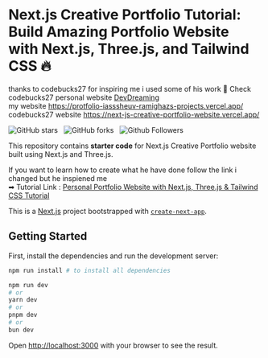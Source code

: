 # Next.js Creative Portfolio Tutorial: Build Amazing Portfolio Website with Next.js, Three.js, and Tailwind CSS 🔥
thanks to codebucks27 for inspiring me i used some of his work 
💚 Check codebucks27 personal website [DevDreaming](https://devdreaming.com) <br />
my website https://protfolio-iasssheuv-ramighazs-projects.vercel.app/ <br />
codebucks27 website https://next-js-creative-portfolio-website.vercel.app/ <br />

![GitHub stars](https://img.shields.io/github/stars/codebucks27/Nextjs-Creative-Portfolio-Starter-Code-Files?style=social&logo=ApacheSpark&label=Stars)&nbsp;&nbsp;
![GitHub forks](https://img.shields.io/github/forks/codebucks27/Nextjs-Creative-Portfolio-Starter-Code-Files?style=social&logo=KashFlow&maxAge=3600)&nbsp;&nbsp;
![Github Followers](https://img.shields.io/github/followers/codebucks27.svg?style=social&label=Follow)&nbsp;&nbsp;<br />

This repository contains **starter code** for Next.js Creative Portfolio website built using Next.js and Three.js. <br />


If you want to learn how to create what he have done follow the link i changed but he inspiened me  <br />
➡ Tutorial Link : [Personal Portfolio Website with Next.js, Three.js & Tailwind CSS Tutorial](https://youtu.be/T5t46vuW8fo) 


This is a [Next.js](https://nextjs.org/) project bootstrapped with [`create-next-app`](https://github.com/vercel/next.js/tree/canary/packages/create-next-app).

## Getting Started

First, install the dependencies and run the development server:

```bash
npm run install # to install all dependencies

npm run dev
# or
yarn dev
# or
pnpm dev
# or
bun dev
```

Open [http://localhost:3000](http://localhost:3000) with your browser to see the result.
